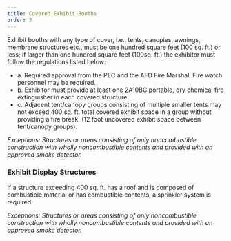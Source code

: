 ```yaml
---
title: Covered Exhibit Booths
order: 3
---
```


Exhibit booths with any type of cover, i.e., tents, canopies, awnings, membrane structures etc., must be one hundred square feet (100 sq. ft.) or less; if larger than one hundred square feet (100sq. ft.) the exhibitor must follow the regulations listed below:

- a. Required approval from the PEC and the AFD Fire Marshal. Fire watch personnel may be required.
- b. Exhibitor must provide at least one 2A10BC portable, dry chemical fire extinguisher in each covered structure.
- c. Adjacent tent/canopy groups consisting of multiple smaller tents may not exceed 400 sq. ft. total covered exhibit space in a group without providing a fire break. (12 foot uncovered exhibit space between tent/canopy groups).

*Exceptions: Structures or areas consisting of only noncombustible construction with wholly noncombustible contents and provided with an approved smoke detector.*

### Exhibit Display Structures
If a structure exceeding 400 sq. ft. has a roof and is composed of combustible material or has combustible contents, a sprinkler system is required.

*Exceptions: Structures or areas consisting of only noncombustible construction with wholly noncombustible contents and provided with an approved smoke detector.*
